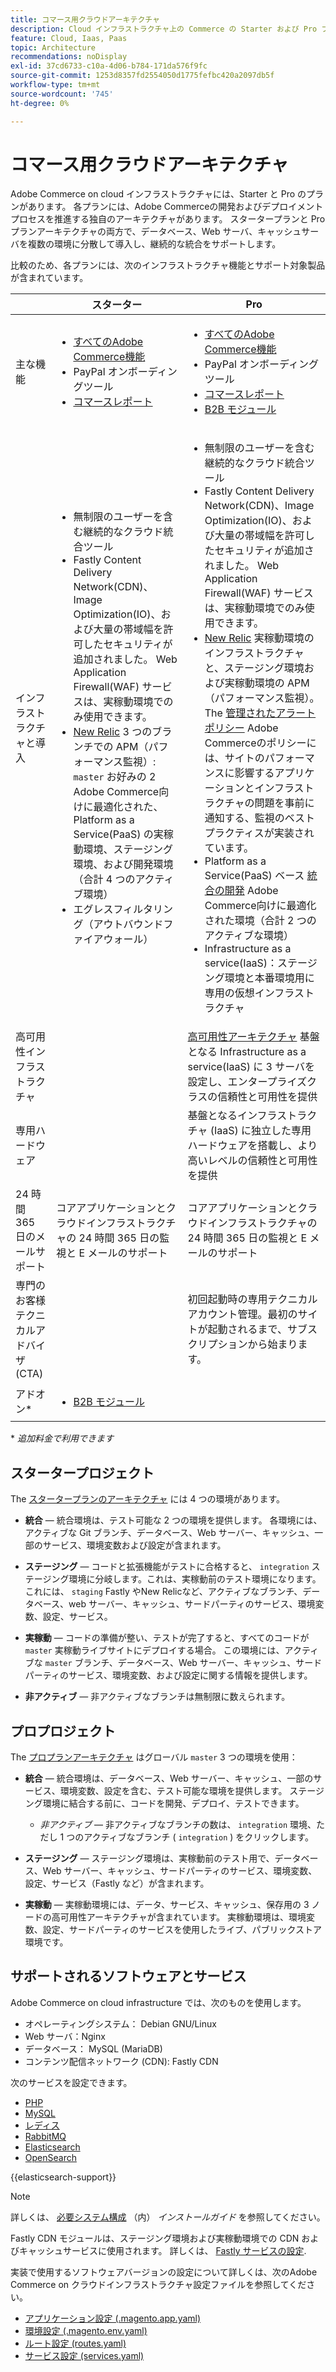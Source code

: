 ```yaml
---
title: コマース用クラウドアーキテクチャ
description: Cloud インフラストラクチャ上の Commerce の Starter および Pro プロジェクトアーキテクチャのコントラストを説明します。
feature: Cloud, Iaas, Paas
topic: Architecture
recommendations: noDisplay
exl-id: 37cd6733-c10a-4d06-b784-171da576f9fc
source-git-commit: 1253d8357fd2554050d1775fefbc420a2097db5f
workflow-type: tm+mt
source-wordcount: '745'
ht-degree: 0%

---
```


# コマース用クラウドアーキテクチャ

Adobe Commerce on cloud インフラストラクチャには、Starter と Pro のプランがあります。 各プランには、Adobe Commerceの開発およびデプロイメントプロセスを推進する独自のアーキテクチャがあります。 スタータープランと Pro プランアーキテクチャの両方で、データベース、Web サーバ、キャッシュサーバを複数の環境に分散して導入し、継続的な統合をサポートします。

比較のため、各プランには、次のインフラストラクチャ機能とサポート対象製品が含まれています。

|          | スターター | Pro |
| -------- | --------------------| ------------------ |
| 主な機能 | <ul><li>[すべてのAdobe Commerce機能](https://experienceleague.adobe.com/docs/commerce-operations/release/features.html)</li><li>PayPal オンボーディングツール</li><li>[コマースレポート](https://business.adobe.com/products/magento/business-intelligence.html?_ga=2.85288604.442698376.1665067470-1322106587.1655147209)</li></ul> | <ul><li>[すべてのAdobe Commerce機能](https://experienceleague.adobe.com/docs/commerce-operations/release/features.html)</li><li>PayPal オンボーディングツール</li><li>[コマースレポート](https://business.adobe.com/products/magento/business-intelligence.html?_ga=2.85288604.442698376.1665067470-1322106587.1655147209)</li><li>[B2B モジュール](https://business.adobe.com/products/magento/b2b-ecommerce.html?_ga=2.105948422.442698376.1665067470-1322106587.1655147209)</li></ul> |
| インフラストラクチャと導入 | <ul><li>無制限のユーザーを含む継続的なクラウド統合ツール</li><li>Fastly Content Delivery Network(CDN)、Image Optimization(IO)、および大量の帯域幅を許可したセキュリティが追加されました。 Web Application Firewall(WAF) サービスは、実稼動環境でのみ使用できます。</li><li>[New Relic](../monitor/new-relic-service.md) 3 つのブランチでの APM（パフォーマンス監視）: `master` お好みの 2<br>Adobe Commerce向けに最適化された、Platform as a Service(PaaS) の実稼動環境、ステージング環境、および開発環境（合計 4 つのアクティブ環境）</li><li>エグレスフィルタリング（アウトバウンドファイアウォール）</li></ul> | <ul><li>無制限のユーザーを含む継続的なクラウド統合ツール</li><li>Fastly Content Delivery Network(CDN)、Image Optimization(IO)、および大量の帯域幅を許可したセキュリティが追加されました。 Web Application Firewall(WAF) サービスは、実稼動環境でのみ使用できます。</li><li>[New Relic](../monitor/new-relic-service.md) 実稼動環境のインフラストラクチャと、ステージング環境および実稼動環境の APM（パフォーマンス監視）。 The [管理されたアラートポリシー](../monitor/investigate-performance.md#monitor-performance-with-managed-alerts) Adobe Commerceのポリシーには、サイトのパフォーマンスに影響するアプリケーションとインフラストラクチャの問題を事前に通知する、監視のベストプラクティスが実装されています。</li><li>Platform as a Service(PaaS) ベース [統合の開発](pro-architecture.md#integration-environment) Adobe Commerce向けに最適化された環境（合計 2 つのアクティブな環境）</li><li>Infrastructure as a service(IaaS)：ステージング環境と本番環境用に専用の仮想インフラストラクチャ</li></ul> |
| 高可用性インフラストラクチャ | | [高可用性アーキテクチャ](pro-architecture.md#redundant-hardware) 基盤となる Infrastructure as a service(IaaS) に 3 サーバを設定し、エンタープライズクラスの信頼性と可用性を提供 |
| 専用ハードウェア | | 基盤となるインフラストラクチャ (IaaS) に独立した専用ハードウェアを搭載し、より高いレベルの信頼性と可用性を提供 |
| 24 時間 365 日のメールサポート | コアアプリケーションとクラウドインフラストラクチャの 24 時間 365 日の監視と E メールのサポート | コアアプリケーションとクラウドインフラストラクチャの 24 時間 365 日の監視と E メールのサポート |
| 専門のお客様テクニカルアドバイザ (CTA) | | 初回起動時の専用テクニカルアカウント管理。最初のサイトが起動されるまで、サブスクリプションから始まります。 |
| アドオン\* | <ul><li>[B2B モジュール](https://business.adobe.com/products/magento/b2b-ecommerce.html)</li></ul> |

\* _追加料金で利用できます_

## スタータープロジェクト

The [スタータープランのアーキテクチャ](starter-architecture.md) には 4 つの環境があります。

- **統合** — 統合環境は、テスト可能な 2 つの環境を提供します。 各環境には、アクティブな Git ブランチ、データベース、Web サーバー、キャッシュ、一部のサービス、環境変数および設定が含まれます。

- **ステージング** — コードと拡張機能がテストに合格すると、 `integration` ステージング環境に分岐します。これは、実稼動前のテスト環境になります。 これには、 `staging` Fastly やNew Relicなど、アクティブなブランチ、データベース、web サーバー、キャッシュ、サードパーティのサービス、環境変数、設定、サービス。

- **実稼動** — コードの準備が整い、テストが完了すると、すべてのコードが `master` 実稼動ライブサイトにデプロイする場合。 この環境には、アクティブな `master` ブランチ、データベース、Web サーバー、キャッシュ、サードパーティのサービス、環境変数、および設定に関する情報を提供します。

- **非アクティブ** — 非アクティブなブランチは無制限に数えられます。

## プロプロジェクト

The [プロプランアーキテクチャ](pro-architecture.md) はグローバル `master` 3 つの環境を使用：

- **統合** — 統合環境は、データベース、Web サーバー、キャッシュ、一部のサービス、環境変数、設定を含む、テスト可能な環境を提供します。 ステージング環境に結合する前に、コードを開発、デプロイ、テストできます。

   - _非アクティブ_ — 非アクティブなブランチの数は、 `integration` 環境、ただし 1 つのアクティブなブランチ ( `integration` ) をクリックします。

- **ステージング** — ステージング環境は、実稼動前のテスト用で、データベース、Web サーバー、キャッシュ、サードパーティのサービス、環境変数、設定、サービス（Fastly など）が含まれます。

- **実稼動** — 実稼動環境には、データ、サービス、キャッシュ、保存用の 3 ノードの高可用性アーキテクチャが含まれています。 実稼動環境は、環境変数、設定、サードパーティのサービスを使用したライブ、パブリックストア環境です。

## サポートされるソフトウェアとサービス

Adobe Commerce on cloud infrastructure では、次のものを使用します。

- オペレーティングシステム： Debian GNU/Linux
- Web サーバ：Nginx
- データベース： MySQL (MariaDB)
- コンテンツ配信ネットワーク (CDN): Fastly CDN

次のサービスを設定できます。

- [PHP](../application/php-settings.md)
- [MySQL](../services/mysql.md)
- [レディス](../services/redis.md)
- [RabbitMQ](../services/rabbitmq.md)
- [Elasticsearch](../services/elasticsearch.md)
- [OpenSearch](../services/opensearch.md)

{{elasticsearch-support}}

>[!NOTE]
>
>詳しくは、 [必要システム構成](https://experienceleague.adobe.com/docs/commerce-operations/installation-guide/system-requirements.html) （内） _インストールガイド_ を参照してください。

Fastly CDN モジュールは、ステージング環境および実稼動環境での CDN およびキャッシュサービスに使用されます。 詳しくは、 [Fastly サービスの設定](../cdn/fastly.md).

実装で使用するソフトウェアバージョンの設定について詳しくは、次のAdobe Commerce on クラウドインフラストラクチャ設定ファイルを参照してください。

- [アプリケーション設定 (.magento.app.yaml)](../application/configure-app-yaml.md)
- [環境設定 (.magento.env.yaml)](../environment/configure-env-yaml.md)
- [ルート設定 (routes.yaml)](../routes/routes-yaml.md)
- [サービス設定 (services.yaml)](../services/services-yaml.md)
